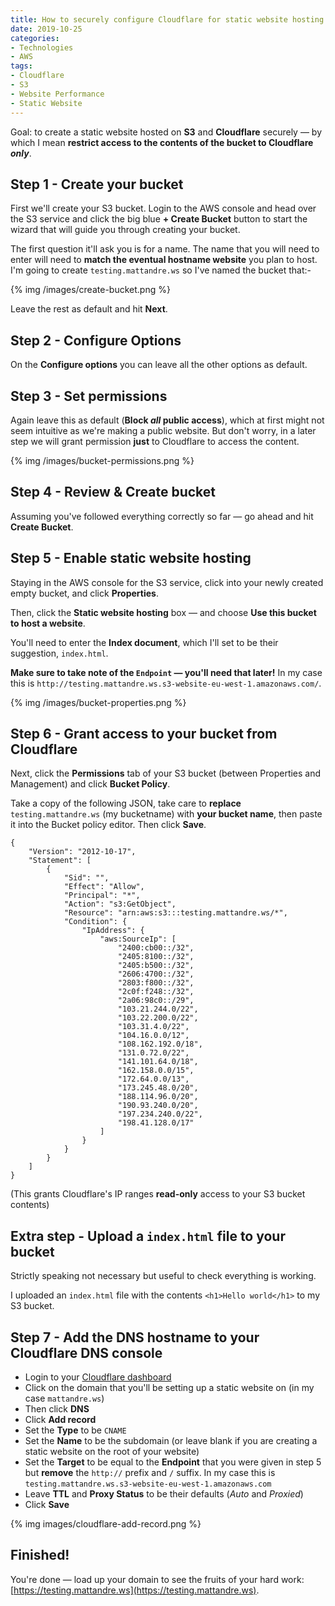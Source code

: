 ```yaml
---
title: How to securely configure Cloudflare for static website hosting on AWS S3
date: 2019-10-25
categories:
- Technologies
- AWS
tags:
- Cloudflare
- S3
- Website Performance
- Static Website
---
```


Goal: to create a static website hosted on **S3** and **Cloudflare** securely — by which I mean **restrict access to the contents of the bucket to Cloudflare _only_**.

## Step 1 - Create your bucket

First we'll create your S3 bucket. Login to the AWS console and head over the S3 service and click the big blue **+ Create Bucket** button to start the wizard that will guide you through creating your bucket.

The first question it'll ask you is for a name. The name that you will need to enter will need to **match the eventual hostname website** you plan to host. I'm going to create `testing.mattandre.ws` so I've named the bucket that:-

{% img /images/create-bucket.png %}

Leave the rest as default and hit **Next**.

## Step 2 - Configure Options

On the **Configure options** you can leave all the other options as default.

## Step 3 - Set permissions

Again leave this as default (**Block _all_ public access**), which at first might not seem intuitive as we're making a public website. But don't worry, in a later step we will grant permission **just** to Cloudflare to access the content.

{% img /images/bucket-permissions.png %}

## Step 4 - Review & Create bucket

Assuming you've followed everything correctly so far — go ahead and hit **Create Bucket**.

## Step 5 - Enable static website hosting

Staying in the AWS console for the S3 service, click into your newly created empty bucket, and click **Properties**.

Then, click the **Static website hosting** box — and choose **Use this bucket to host a website**.

You'll need to enter the **Index document**, which I'll set to be their suggestion, `index.html`.

**Make sure to take note of the `Endpoint` — you'll need that later!** In my case this is `http://testing.mattandre.ws.s3-website-eu-west-1.amazonaws.com/`.

{% img /images/bucket-properties.png %}

## Step 6 - Grant access to your bucket from Cloudflare

Next, click the **Permissions** tab of your S3 bucket (between Properties and Management) and click **Bucket Policy**.

Take a copy of the following JSON, take care to **replace** `testing.mattandre.ws` (my bucketname) with **your bucket name**, then paste it into the Bucket policy editor. Then click **Save**.

```
{
    "Version": "2012-10-17",
    "Statement": [
        {
            "Sid": "",
            "Effect": "Allow",
            "Principal": "*",
            "Action": "s3:GetObject",
            "Resource": "arn:aws:s3:::testing.mattandre.ws/*",
            "Condition": {
                "IpAddress": {
                    "aws:SourceIp": [
                        "2400:cb00::/32",
                        "2405:8100::/32",
                        "2405:b500::/32",
                        "2606:4700::/32",
                        "2803:f800::/32",
                        "2c0f:f248::/32",
                        "2a06:98c0::/29",
                        "103.21.244.0/22",
                        "103.22.200.0/22",
                        "103.31.4.0/22",
                        "104.16.0.0/12",
                        "108.162.192.0/18",
                        "131.0.72.0/22",
                        "141.101.64.0/18",
                        "162.158.0.0/15",
                        "172.64.0.0/13",
                        "173.245.48.0/20",
                        "188.114.96.0/20",
                        "190.93.240.0/20",
                        "197.234.240.0/22",
                        "198.41.128.0/17"
                    ]
                }
            }
        }
    ]
}
```

(This grants Cloudflare's IP ranges **read-only** access to your S3 bucket contents)

## Extra step - Upload a `index.html` file to your bucket

Strictly speaking not necessary but useful to check everything is working.

I uploaded an `index.html` file with the contents `<h1>Hello world</h1>` to my S3 bucket.

## Step 7 - Add the DNS hostname to your Cloudflare DNS console

- Login to your [Cloudflare dashboard](https://dash.cloudflare.com)
- Click on the domain that you'll be setting up a static website on (in my case `mattandre.ws`)
- Then click **DNS**
- Click **Add record**
- Set the **Type** to be `CNAME`
- Set the **Name** to be the subdomain (or leave blank if you are creating a static website on the root of your website)
- Set the **Target** to be equal to the **Endpoint** that you were given in step 5 but **remove** the `http://` prefix and `/` suffix. In my case this is `testing.mattandre.ws.s3-website-eu-west-1.amazonaws.com`
- Leave **TTL** and **Proxy Status** to be their defaults (_Auto_ and _Proxied_)
- Click **Save**

{% img images/cloudflare-add-record.png %}

## Finished!

You're done — load up your domain to see the fruits of your hard work: [https://testing.mattandre.ws](https://testing.mattandre.ws).